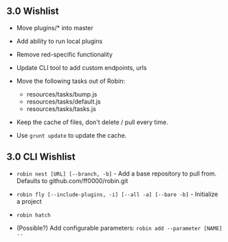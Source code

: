 ## 3.0 Wishlist

- Move plugins/* into master
- Add ability to run local plugins
- Remove red-specific functionality
- Update CLI tool to add custom endpoints, urls

- Move the following tasks out of Robin:
	- resources/tasks/bump.js
	- resources/tasks/default.js
	- resources/tasks/tasks.js

- Keep the cache of files, don't delete / pull every time.
- Use `grunt update` to update the cache.

## 3.0 CLI Wishlist

- `robin nest [URL] [--branch, -b]` - Add a base repository to pull from. Defaults to github.com/ff0000/robin.git
- `robin fly [--include-plugins, -i] [--all -a] [--bare -b]` - Initialize a project
- `robin hatch`

- (Possible?) Add configurable parameters:
	`robin add --parameter [NAME] --`
